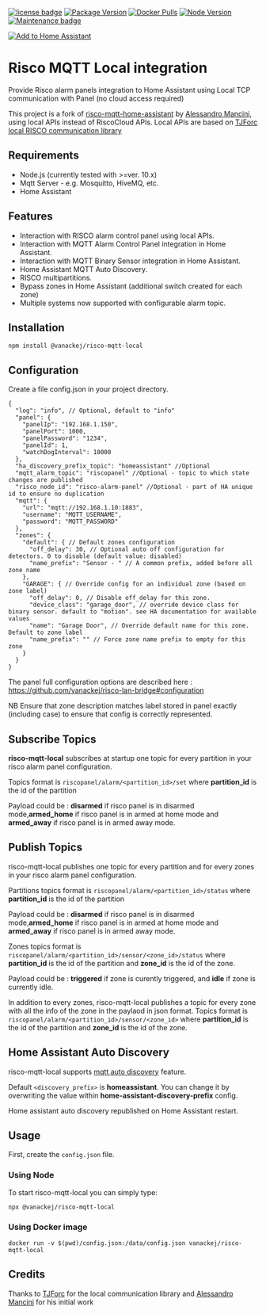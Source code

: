 [![license badge](https://img.shields.io/badge/license-MIT-green.svg)](https://github.com/vanackej/risco-mqtt-local/blob/main/LICENSE)
[![Package Version](https://shields.io/npm/v/@vanackej/risco-mqtt-local/latest)](https://www.npmjs.com/package/@vanackej/risco-mqtt-local)
[![Docker Pulls](https://img.shields.io/docker/pulls/vanackej/risco-mqtt-local)](https://hub.docker.com/r/vanackej/risco-mqtt-local)
[![Node Version](https://shields.io/node/v/@vanackej/risco-mqtt-local)](https://www.npmjs.com/package/@vanackej/risco-mqtt-local)
[![Maintenance badge](https://shields.io/badge/maintenance-yes-green.svg)](https://www.npmjs.com/package/@vanackej/risco-mqtt-local)

[![Add to Home Assistant](https://my.home-assistant.io/badges/supervisor_add_addon_repository.svg)](https://my.home-assistant.io/redirect/supervisor_add_addon_repository/?repository_url=https%3A%2F%2Fgithub.com%2Fvanackej%2Frisco-mqtt-local)

# Risco MQTT Local integration

Provide Risco alarm panels integration to Home Assistant using Local TCP communication with Panel (no cloud access required)

This project is a fork of [risco-mqtt-home-assistant](https://github.com/mancioshell/risco-mqtt-home-assistant) by [Alessandro Mancini](https://github.com/mancioshell), using local APIs instead of RiscoCloud APIs.
Local APIs are based on [TJForc](https://github.com/TJForc) [local RISCO communication library](https://github.com/TJForc/risco-lan-bridge)

## Requirements

- Node.js (currently tested with >=ver. 10.x)
- Mqtt Server - e.g. Mosquitto, HiveMQ, etc.
- Home Assistant

## Features

- Interaction with RISCO alarm control panel using local APIs.
- Interaction with MQTT Alarm Control Panel integration in Home Assistant.
- Interaction with MQTT Binary Sensor integration in Home Assistant.
- Home Assistant MQTT Auto Discovery.
- RISCO multipartitions.
- Bypass zones in Home Assistant (additional switch created for each zone)
- Multiple systems now supported with configurable alarm topic.

## Installation

```
npm install @vanackej/risco-mqtt-local
```

## Configuration

Create a file config.json in your project directory.

```
{
  "log": "info", // Optional, default to "info"
  "panel": {
    "panelIp": "192.168.1.150",
    "panelPort": 1000,
    "panelPassword": "1234",
    "panelId": 1,
    "watchDogInterval": 10000
  },
  "ha_discovery_prefix_topic": "homeassistant" //Optional
  "mqtt_alarm_topic": "riscopanel" //Optional - topic to which state changes are published
  "risco_node_id": "risco-alarm-panel" //Optional - part of HA unique id to ensure no duplication
  "mqtt": {
    "url": "mqtt://192.168.1.10:1883",
    "username": "MQTT_USERNAME",
    "password": "MQTT_PASSWORD"
  },
  "zones": {
    "default": { // Default zones configuration
      "off_delay": 30, // Optional auto off configuration for detectors. 0 to disable (default value: disabled)
      "name_prefix": "Sensor - " // A common prefix, added before all zone name
    },
    "GARAGE": { // Override config for an individual zone (based on zone label)
      "off_delay": 0, // Disable off_delay for this zone.
      "device_class": "garage_door", // override device class for binary sensor. default to "motion". see HA documentation for available values
      "name": "Garage Door", // Override default name for this zone. Default to zone label
      "name_prefix": "" // Force zone name prefix to empty for this zone
    }
  }
}

```

The panel full configuration options are described here : https://github.com/vanackej/risco-lan-bridge#configuration

NB Ensure that zone description matches label stored in panel exactly (including case) to ensure that config is correctly represented.

## Subscribe Topics

**risco-mqtt-local** subscribes at startup one topic for every partition in your risco alarm panel configuration.

Topics format is `riscopanel/alarm/<partition_id>/set` where **partition_id** is the id of the partition

Payload could be : **disarmed** if risco panel is in disarmed mode,**armed_home** if risco panel is in armed at home mode and **armed_away** if risco panel is in armed away mode.

## Publish Topics

risco-mqtt-local publishes one topic for every partition and for every zones in your risco alarm panel configuration.

Partitions topics format is `riscopanel/alarm/<partition_id>/status` where **partition_id** is the id of the partition

Payload could be : **disarmed** if risco panel is in disarmed mode,**armed_home** if risco panel is in armed at home mode and **armed_away** if risco panel is in armed away mode.

Zones topics format is `riscopanel/alarm/<partition_id>/sensor/<zone_id>/status` where **partition_id** is the id of the partition and **zone_id** is the id of the zone.

Payload could be : **triggered** if zone is curently triggered, and **idle** if zone is currently idle.

In addition to every zones, risco-mqtt-local publishes a topic for every zone with all the info of the zone in the paylaod in json format. Topics format is `riscopanel/alarm/<partition_id>/sensor/<zone_id>` where **partition_id** is the id of the partition and **zone_id** is the id of the zone.

## Home Assistant Auto Discovery

risco-mqtt-local supports [mqtt auto discovery](https://www.home-assistant.io/docs/mqtt/discovery/) feature.

Default `<discovery_prefix>` is **homeassistant**. You can change it by overwriting the value within **home-assistant-discovery-prefix** config.

Home assistant auto discovery republished on Home Assistant restart.

## Usage

First, create the `config.json` file.

### Using Node

To start risco-mqtt-local you can simply type:

`npx @vanackej/risco-mqtt-local`

### Using Docker image

`docker run -v $(pwd)/config.json:/data/config.json vanackej/risco-mqtt-local`

## Credits

Thanks to [TJForc](https://github.com/TJForc) for the local communication library and [Alessandro Mancini](https://github.com/mancioshell) for his initial work
